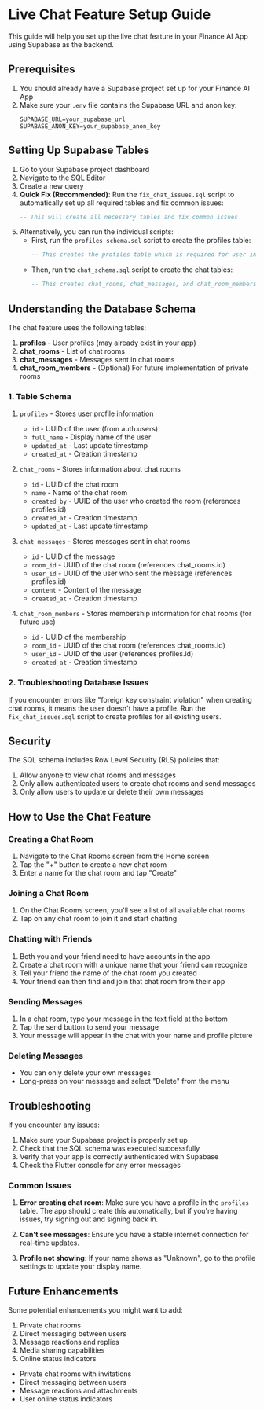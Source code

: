 # Live Chat Feature Setup Guide

This guide will help you set up the live chat feature in your Finance AI App using Supabase as the backend.

## Prerequisites

1. You should already have a Supabase project set up for your Finance AI App
2. Make sure your `.env` file contains the Supabase URL and anon key:
   ```
   SUPABASE_URL=your_supabase_url
   SUPABASE_ANON_KEY=your_supabase_anon_key
   ```

## Setting Up Supabase Tables

1. Go to your Supabase project dashboard
2. Navigate to the SQL Editor
3. Create a new query
4. **Quick Fix (Recommended)**: Run the `fix_chat_issues.sql` script to automatically set up all required tables and fix common issues:
   ```sql
   -- This will create all necessary tables and fix common issues
   ```
5. Alternatively, you can run the individual scripts:
   - First, run the `profiles_schema.sql` script to create the profiles table:
     ```sql
     -- This creates the profiles table which is required for user information
     ```
   - Then, run the `chat_schema.sql` script to create the chat tables:
     ```sql
     -- This creates chat_rooms, chat_messages, and chat_room_members tables
     ```

## Understanding the Database Schema

The chat feature uses the following tables:

1. **profiles** - User profiles (may already exist in your app)
2. **chat_rooms** - List of chat rooms
3. **chat_messages** - Messages sent in chat rooms
4. **chat_room_members** - (Optional) For future implementation of private rooms

### 1. Table Schema

1. `profiles` - Stores user profile information
   - `id` - UUID of the user (from auth.users)
   - `full_name` - Display name of the user
   - `updated_at` - Last update timestamp
   - `created_at` - Creation timestamp

2. `chat_rooms` - Stores information about chat rooms
   - `id` - UUID of the chat room
   - `name` - Name of the chat room
   - `created_by` - UUID of the user who created the room (references profiles.id)
   - `created_at` - Creation timestamp
   - `updated_at` - Last update timestamp

3. `chat_messages` - Stores messages sent in chat rooms
   - `id` - UUID of the message
   - `room_id` - UUID of the chat room (references chat_rooms.id)
   - `user_id` - UUID of the user who sent the message (references profiles.id)
   - `content` - Content of the message
   - `created_at` - Creation timestamp

4. `chat_room_members` - Stores membership information for chat rooms (for future use)
   - `id` - UUID of the membership
   - `room_id` - UUID of the chat room (references chat_rooms.id)
   - `user_id` - UUID of the user (references profiles.id)
   - `created_at` - Creation timestamp

### 2. Troubleshooting Database Issues
If you encounter errors like "foreign key constraint violation" when creating chat rooms, it means the user doesn't have a profile. Run the `fix_chat_issues.sql` script to create profiles for all existing users.

## Security

The SQL schema includes Row Level Security (RLS) policies that:

1. Allow anyone to view chat rooms and messages
2. Only allow authenticated users to create chat rooms and send messages
3. Only allow users to update or delete their own messages

## How to Use the Chat Feature

### Creating a Chat Room
1. Navigate to the Chat Rooms screen from the Home screen
2. Tap the "+" button to create a new chat room
3. Enter a name for the chat room and tap "Create"

### Joining a Chat Room
1. On the Chat Rooms screen, you'll see a list of all available chat rooms
2. Tap on any chat room to join it and start chatting

### Chatting with Friends
1. Both you and your friend need to have accounts in the app
2. Create a chat room with a unique name that your friend can recognize
3. Tell your friend the name of the chat room you created
4. Your friend can then find and join that chat room from their app

### Sending Messages
1. In a chat room, type your message in the text field at the bottom
2. Tap the send button to send your message
3. Your message will appear in the chat with your name and profile picture

### Deleting Messages
- You can only delete your own messages
- Long-press on your message and select "Delete" from the menu

## Troubleshooting

If you encounter any issues:

1. Make sure your Supabase project is properly set up
2. Check that the SQL schema was executed successfully
3. Verify that your app is correctly authenticated with Supabase
4. Check the Flutter console for any error messages

### Common Issues
1. **Error creating chat room**: Make sure you have a profile in the `profiles` table. The app should create this automatically, but if you're having issues, try signing out and signing back in.

2. **Can't see messages**: Ensure you have a stable internet connection for real-time updates.

3. **Profile not showing**: If your name shows as "Unknown", go to the profile settings to update your display name.

## Future Enhancements

Some potential enhancements you might want to add:

1. Private chat rooms
2. Direct messaging between users
3. Message reactions and replies
4. Media sharing capabilities
5. Online status indicators
- Private chat rooms with invitations
- Direct messaging between users
- Message reactions and attachments
- User online status indicators

